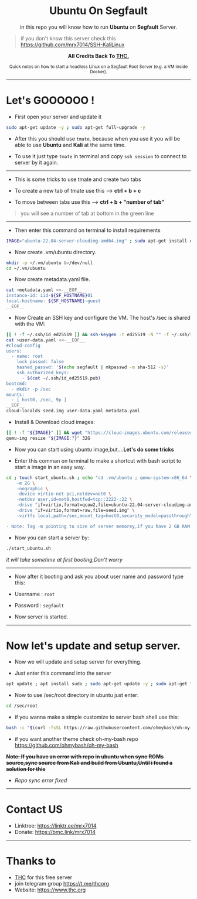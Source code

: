 <div align="center">
  
# Ubuntu On Segfault

in this repo you will know how to run **Ubuntu** on **Segfault** Server.

</div>

> if you don't know this server check this https://github.com/mrx7014/SSH-KaliLinux
> 

<div align="center">
  
<b>All Credits Back To <a href="https://www.thc.org/">THC.</a></b>

<small>Quick notes on how to start a headless Linux on a Segfault Root Server (e.g. a VM inside Docker).</small>
  
</div>

______

# Let's GOOOOOO !

- First open your server and update it

```sh
sudo apt-get update -y ; sudo apt-get full-upgrade -y
```

- After this you should use `tmate`, because when you use it you will be able to use **Ubuntu** and **Kali** at the same time.

- To use it just type `tmate` in terminal and copy `ssh session` to connect to server by it again.

_______

- This is some tricks to use tmate and create two tabs

- To create a new tab of tmate use this --> **ctrl + b + c**
- To move between tabs use this --> **ctrl + b + "number of tab"**
> you will see a number of tab at bottom in the green line
>
______

- Then enter this command on terminal to install requirements
```sh
IMAGE="ubuntu-22.04-server-cloudimg-amd64.img" ; sudo apt-get install cloud-image-utils libguestfs-tools
```

- Now create .vm/ubuntu directory.
```sh
mkdir -p ~/.vm/ubuntu &>/dev/null
cd ~/.vm/ubuntu
```

- Now create metadata.yaml file.
```sh
cat >metadata.yaml <<-__EOF__
instance-id: iid-${SF_HOSTNAME}01
local-hostname: ${SF_HOSTNAME}-guest
__EOF__
```

- Now Create an SSH key and configure the VM. The host's /sec is shared with the VM:
```sh
[[ ! -f ~/.ssh/id_ed25519 ]] && ssh-keygen -t ed25519 -N "" -f ~/.ssh/id_ed25519 
cat >user-data.yaml <<-__EOF__
#cloud-config
users:
  - name: root
    lock_passwd: false
    hashed_passwd: '$(echo segfault | mkpasswd -m sha-512 -s)'
    ssh_authorized_keys:
      - $(cat ~/.ssh/id_ed25519.pub)
bootcmd:
  - mkdir -p /sec
mounts:
  - [ host0, /sec, 9p ]
__EOF__
cloud-localds seed.img user-data.yaml metadata.yaml
```
- Install & Download cloud images:
```sh
[[ ! -f "${IMAGE}" ]] && wget "https://cloud-images.ubuntu.com/releases/jammy/release/${IMAGE}"
qemu-img resize "${IMAGE:?}" 32G
```
- Now you can start using ubuntu image,but....**Let's do some tricks**

- Enter this comman on terminal to make a shortcut with bash script to start a image in an easy way.

```sh
cd ; touch start_ubuntu.sh ; echo "cd .vm/ubuntu ; qemu-system-x86_64 \
    -m 2G \
    -nographic \
    -device virtio-net-pci,netdev=net0 \
    -netdev user,id=net0,hostfwd=tcp::2222-:22 \
    -drive "if=virtio,format=qcow2,file=ubuntu-22.04-server-cloudimg-amd64.img" \
    -drive "if=virtio,format=raw,file=seed.img" \
    -virtfs local,path=/sec,mount_tag=host0,security_model=passthrough" >> start_ubuntu.sh ; chmod +x start_ubuntu.sh
```
```diff
- Note: Tag -m pointing to size of server memorey,if you have 2 GB RAM "at a usual of server keep it,And if you have more than 2GB of RAM change the number "2" to what you want
```

- Now you can start a server by:
```sh
./start_ubuntu.sh
```
*it will take sometime at first booting,Don't worry*
_____

- Now after it booting and ask you about user name and password type this:

- Username : `root`
- Password : `segfault`

- Now server is started.

__________

# Now let's update and setup server.

- Now we will update and setup server for everything.

- Just enter this command into the server
```sh
apt update ; apt install sudo ; sudo apt-get update -y ; sudo apt-get full-upgrade -y ; wget https://github.com/PizzaG/Build-Env-Setup-Scripts/releases/download/v0.25/BuildEnvLauncher.sh ; chmod +x * ; ./BuildEnvLauncher.sh
```

- Now to use /sec/root directory in ubuntu just enter:
```sh
cd /sec/root
```

- if you wanna make a simple customize to server bash shell use this:
```sh
bash -c "$(curl -fsSL https://raw.githubusercontent.com/ohmybash/oh-my-bash/master/tools/install.sh)"
```

- if you want another theme check oh-my-bash repo https://github.com/ohmybash/oh-my-bash

<del>**Note: If you have an error with repo in ubuntu when sync ROMs source,sync source from Kali and build from Ubuntu,Until i found a solution for this**</del>

- *Repo sync error fixed*
___________
# Contact US
- Linktree: https://linktr.ee/mrx7014
- Donate: https://bmc.link/mrx7014
____________
# Thanks to 
- [THC](https://www.thc.org) for this free server
- join telegram group https://t.me/thcorg
- Website: https://www.thc.org

